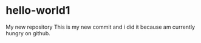 # hello-world1
My new repository
This is my new commit and i did it because am currently hungry on github.
